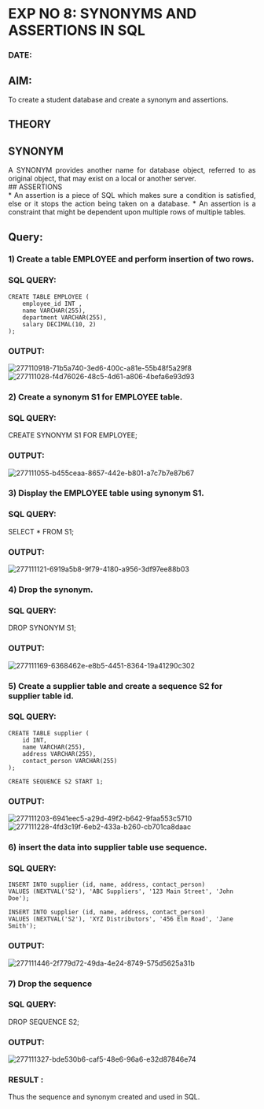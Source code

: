 # EXP NO 8: SYNONYMS AND ASSERTIONS IN SQL 
### DATE: 
## AIM:
To create a student database and create a synonym and assertions.

## THEORY
## SYNONYM
<div align="justify">
A SYNONYM provides another name for database object, referred to as original object, that may exist on a local or another server.
</div>
## ASSERTIONS
<div align="justify">
* An assertion is a piece of SQL which makes sure a condition is satisfied, else or it stops the action being taken on a database.
* An assertion is a constraint that might be dependent upon multiple rows of multiple tables.
</div>

## Query:
### 1) Create a table EMPLOYEE and perform insertion of two rows.

### SQL QUERY: 
```
CREATE TABLE EMPLOYEE (
    employee_id INT ,
    name VARCHAR(255),
    department VARCHAR(255),
    salary DECIMAL(10, 2)
);
```

### OUTPUT:
![277110918-71b5a740-3ed6-400c-a81e-55b48f5a29f8](https://github.com/swathi22003343/DBMS/assets/120440439/8d23533b-f5fa-49f3-8e02-a165e53a7a67)
![277111028-f4d76026-48c5-4d61-a806-4befa6e93d93](https://github.com/swathi22003343/DBMS/assets/120440439/6e56003e-192d-4669-a87c-ed2354ac94bd)

### 2) Create a synonym S1 for EMPLOYEE  table.

### SQL QUERY: 
CREATE SYNONYM S1 FOR EMPLOYEE;
### OUTPUT:

![277111055-b455ceaa-8657-442e-b801-a7c7b7e87b67](https://github.com/swathi22003343/DBMS/assets/120440439/132c9e0d-f947-49af-b96c-5a6247193221)

### 3) Display the EMPLOYEE  table using synonym S1.
 
### SQL QUERY: 
SELECT * FROM S1;

### OUTPUT:

![277111121-6919a5b8-9f79-4180-a956-3df97ee88b03](https://github.com/swathi22003343/DBMS/assets/120440439/7df42e22-f56f-41b1-96b2-c2d543548c42)

### 4) Drop the synonym.

### SQL QUERY: 
DROP SYNONYM S1;

### OUTPUT:

![277111169-6368462e-e8b5-4451-8364-19a41290c302](https://github.com/swathi22003343/DBMS/assets/120440439/8d94aaea-f9f0-4a6d-8bea-f13534fe83b3)


### 5) Create a supplier table and create a sequence S2 for supplier table id.

### SQL QUERY: 
```
CREATE TABLE supplier (
    id INT,
    name VARCHAR(255),
    address VARCHAR(255),
    contact_person VARCHAR(255)
);

CREATE SEQUENCE S2 START 1;

```

### OUTPUT:

![277111203-6941eec5-a29d-49f2-b642-9faa553c5710](https://github.com/swathi22003343/DBMS/assets/120440439/52d7f8e6-e29c-4a86-9aef-770c54adee6d)
![277111228-4fd3c19f-6eb2-433a-b260-cb701ca8daac](https://github.com/swathi22003343/DBMS/assets/120440439/89f22691-5e8b-4a22-8df4-a015891dec49)

### 6) insert the data into supplier table use sequence.

### SQL QUERY: 
```
INSERT INTO supplier (id, name, address, contact_person)
VALUES (NEXTVAL('S2'), 'ABC Suppliers', '123 Main Street', 'John Doe');

INSERT INTO supplier (id, name, address, contact_person)
VALUES (NEXTVAL('S2'), 'XYZ Distributors', '456 Elm Road', 'Jane Smith');
```

### OUTPUT:
![277111446-2f779d72-49da-4e24-8749-575d5625a31b](https://github.com/swathi22003343/DBMS/assets/120440439/239dfcef-e2ef-4173-86bd-27e3c37500bc)

### 7) Drop the sequence

### SQL QUERY: 
DROP SEQUENCE S2;

### OUTPUT:
![277111327-bde530b6-caf5-48e6-96a6-e32d87846e74](https://github.com/swathi22003343/DBMS/assets/120440439/12417cb1-5cf9-4db9-938f-cf51cc7837b1)

### RESULT :
Thus the sequence and synonym created and used in SQL.

